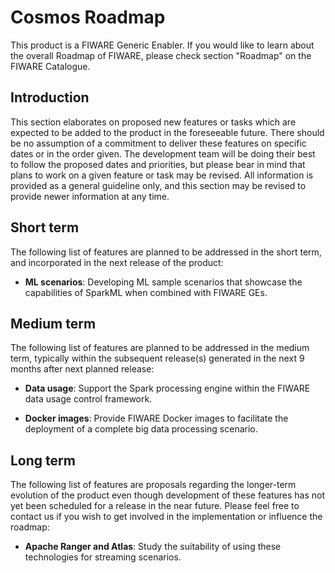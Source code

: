 # Cosmos Roadmap

This product is a FIWARE Generic Enabler. If you would like to learn about the overall Roadmap of FIWARE, please check
section "Roadmap" on the FIWARE Catalogue.

## Introduction

This section elaborates on proposed new features or tasks which are expected to be added to the product in the
foreseeable future. There should be no assumption of a commitment to deliver these features on specific dates or in the
order given. The development team will be doing their best to follow the proposed dates and priorities, but please bear
in mind that plans to work on a given feature or task may be revised. All information is provided as a general guideline
only, and this section may be revised to provide newer information at any time.

## Short term

The following list of features are planned to be addressed in the short term, and incorporated in the next release of
the product:

-   **ML scenarios**: Developing ML sample scenarios that showcase the capabilities of SparkML when combined with FIWARE GEs.

## Medium term

The following list of features are planned to be addressed in the medium term, typically within the subsequent
release(s) generated in the next 9 months after next planned release:

-   **Data usage**: Support the Spark processing engine within the FIWARE data usage control framework.

-   **Docker images**: Provide FIWARE Docker images to facilitate the deployment of a complete big data processing
    scenario.
    

## Long term

The following list of features are proposals regarding the longer-term evolution of the product even though development
of these features has not yet been scheduled for a release in the near future. Please feel free to contact us if you
wish to get involved in the implementation or influence the roadmap:

-   **Apache Ranger and Atlas**: Study the suitability of using these technologies for streaming scenarios.
